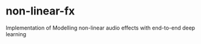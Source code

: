 # non-linear-fx
Implementation of Modelling non-linear audio effects with end-to-end deep learning 

